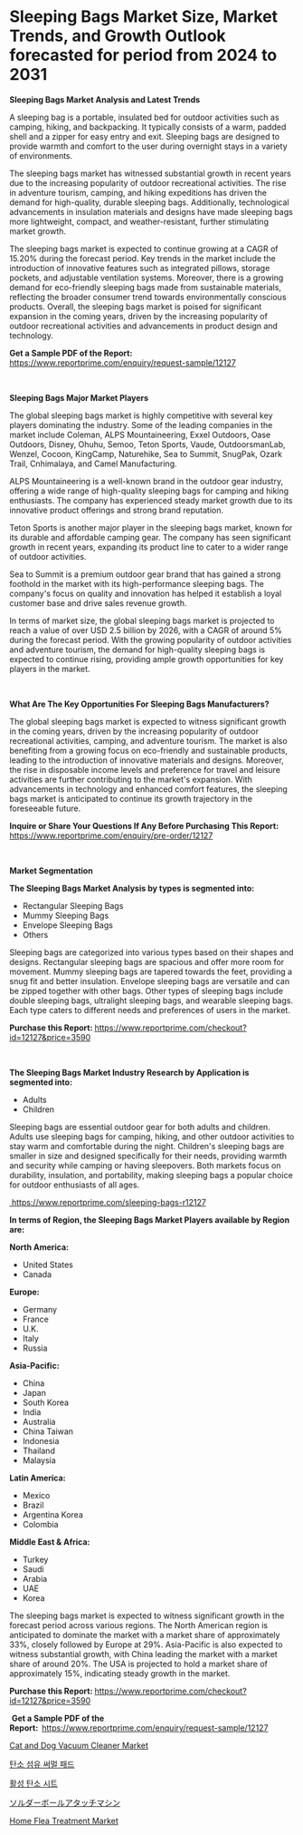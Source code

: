 <p><h1>Sleeping Bags Market Size, Market Trends, and Growth Outlook forecasted for period from 2024 to 2031</h1></p><p><strong>Sleeping Bags Market Analysis and Latest Trends</strong></p>
<p><p>A sleeping bag is a portable, insulated bed for outdoor activities such as camping, hiking, and backpacking. It typically consists of a warm, padded shell and a zipper for easy entry and exit. Sleeping bags are designed to provide warmth and comfort to the user during overnight stays in a variety of environments.</p><p>The sleeping bags market has witnessed substantial growth in recent years due to the increasing popularity of outdoor recreational activities. The rise in adventure tourism, camping, and hiking expeditions has driven the demand for high-quality, durable sleeping bags. Additionally, technological advancements in insulation materials and designs have made sleeping bags more lightweight, compact, and weather-resistant, further stimulating market growth.</p><p>The sleeping bags market is expected to continue growing at a CAGR of 15.20% during the forecast period. Key trends in the market include the introduction of innovative features such as integrated pillows, storage pockets, and adjustable ventilation systems. Moreover, there is a growing demand for eco-friendly sleeping bags made from sustainable materials, reflecting the broader consumer trend towards environmentally conscious products. Overall, the sleeping bags market is poised for significant expansion in the coming years, driven by the increasing popularity of outdoor recreational activities and advancements in product design and technology.</p></p>
<p><strong>Get a Sample PDF of the Report:&nbsp;</strong> <a href="https://www.reportprime.com/enquiry/request-sample/12127">https://www.reportprime.com/enquiry/request-sample/12127</a></p>
<p>&nbsp;</p>
<p><strong>Sleeping Bags Major Market Players</strong></p>
<p><p>The global sleeping bags market is highly competitive with several key players dominating the industry. Some of the leading companies in the market include Coleman, ALPS Mountaineering, Exxel Outdoors, Oase Outdoors, Disney, Ohuhu, Semoo, Teton Sports, Vaude, OutdoorsmanLab, Wenzel, Cocoon, KingCamp, Naturehike, Sea to Summit, SnugPak, Ozark Trail, Cnhimalaya, and Camel Manufacturing.</p><p>ALPS Mountaineering is a well-known brand in the outdoor gear industry, offering a wide range of high-quality sleeping bags for camping and hiking enthusiasts. The company has experienced steady market growth due to its innovative product offerings and strong brand reputation.</p><p>Teton Sports is another major player in the sleeping bags market, known for its durable and affordable camping gear. The company has seen significant growth in recent years, expanding its product line to cater to a wider range of outdoor activities.</p><p>Sea to Summit is a premium outdoor gear brand that has gained a strong foothold in the market with its high-performance sleeping bags. The company's focus on quality and innovation has helped it establish a loyal customer base and drive sales revenue growth.</p><p>In terms of market size, the global sleeping bags market is projected to reach a value of over USD 2.5 billion by 2026, with a CAGR of around 5% during the forecast period. With the growing popularity of outdoor activities and adventure tourism, the demand for high-quality sleeping bags is expected to continue rising, providing ample growth opportunities for key players in the market.</p></p>
<p>&nbsp;</p>
<p><strong>What Are The Key Opportunities For Sleeping Bags Manufacturers?</strong></p>
<p><p>The global sleeping bags market is expected to witness significant growth in the coming years, driven by the increasing popularity of outdoor recreational activities, camping, and adventure tourism. The market is also benefiting from a growing focus on eco-friendly and sustainable products, leading to the introduction of innovative materials and designs. Moreover, the rise in disposable income levels and preference for travel and leisure activities are further contributing to the market's expansion. With advancements in technology and enhanced comfort features, the sleeping bags market is anticipated to continue its growth trajectory in the foreseeable future.</p></p>
<p><strong>Inquire or Share Your Questions If Any Before Purchasing This Report:</strong> <a href="https://www.reportprime.com/enquiry/pre-order/12127">https://www.reportprime.com/enquiry/pre-order/12127</a></p>
<p>&nbsp;</p>
<p><strong>Market Segmentation</strong></p>
<p><strong>The Sleeping Bags Market Analysis by types is segmented into:</strong></p>
<p><ul><li>Rectangular Sleeping Bags</li><li>Mummy Sleeping Bags</li><li>Envelope Sleeping Bags</li><li>Others</li></ul></p>
<p><p>Sleeping bags are categorized into various types based on their shapes and designs. Rectangular sleeping bags are spacious and offer more room for movement. Mummy sleeping bags are tapered towards the feet, providing a snug fit and better insulation. Envelope sleeping bags are versatile and can be zipped together with other bags. Other types of sleeping bags include double sleeping bags, ultralight sleeping bags, and wearable sleeping bags. Each type caters to different needs and preferences of users in the market.</p></p>
<p><strong>Purchase this Report:&nbsp;</strong><a href="https://www.reportprime.com/checkout?id=12127&price=3590">https://www.reportprime.com/checkout?id=12127&price=3590</a></p>
<p>&nbsp;</p>
<p><strong>The Sleeping Bags Market Industry Research by Application is segmented into:</strong></p>
<p><ul><li>Adults</li><li>Children</li></ul></p>
<p><p>Sleeping bags are essential outdoor gear for both adults and children. Adults use sleeping bags for camping, hiking, and other outdoor activities to stay warm and comfortable during the night. Children's sleeping bags are smaller in size and designed specifically for their needs, providing warmth and security while camping or having sleepovers. Both markets focus on durability, insulation, and portability, making sleeping bags a popular choice for outdoor enthusiasts of all ages.</p></p>
<p><a href="https://www.reportprime.com/sleeping-bags-r12127">&nbsp;https://www.reportprime.com/sleeping-bags-r12127</a></p>
<p><strong>In terms of Region, the Sleeping Bags Market Players available by Region are:</strong></p>
<p>
    <p> <strong> North America: </strong>
        <ul>
            <li>United States</li>
            <li>Canada</li>
        </ul>
        </p> 
    <p> <strong> Europe: </strong>
        <ul>
            <li>Germany</li>
            <li>France</li>
            <li>U.K.</li>
            <li>Italy</li>
            <li>Russia</li>
        </ul>
        </p> 
    <p> <strong> Asia-Pacific: </strong>
        <ul>
            <li>China</li>
            <li>Japan</li>
            <li>South Korea</li>
            <li>India</li>
            <li>Australia</li>
            <li>China Taiwan</li>
            <li>Indonesia</li>
            <li>Thailand</li>
            <li>Malaysia</li>
        </ul>
        </p> 
    <p> <strong> Latin America: </strong>
        <ul>
            <li>Mexico</li>
            <li>Brazil</li>
            <li>Argentina Korea</li>
            <li>Colombia</li>
        </ul>
        </p> 
    <p> <strong> Middle East & Africa: </strong>
        <ul>
            <li>Turkey</li>
            <li>Saudi</li>
            <li>Arabia</li>
            <li>UAE</li>
            <li>Korea</li>
        </ul>
    </p>
    </p>
<p><p>The sleeping bags market is expected to witness significant growth in the forecast period across various regions. The North American region is anticipated to dominate the market with a market share of approximately 33%, closely followed by Europe at 29%. Asia-Pacific is also expected to witness substantial growth, with China leading the market with a market share of around 20%. The USA is projected to hold a market share of approximately 15%, indicating steady growth in the market.</p></p>
<p><strong>Purchase this Report: </strong><a href="https://www.reportprime.com/checkout?id=12127&price=3590">https://www.reportprime.com/checkout?id=12127&price=3590</a></p>
<p>&nbsp;<strong>Get a Sample PDF of the Report:&nbsp;&nbsp;</strong><a href="https://www.reportprime.com/enquiry/request-sample/12127">https://www.reportprime.com/enquiry/request-sample/12127</a></p>
<p><strong></strong></p>
<p><p><a href="https://issuu.com/reportprime-2/docs/cat-and-dog-vacuum-cleaner-market-size-2030.pptx">Cat and Dog Vacuum Cleaner Market</a></p><p><a href="https://github.com/darrellockm3ytan895656/Market-Research-Report-List-1/blob/main/929860067868.md">탄소 섬유 써멀 패드</a></p><p><a href="https://github.com/Penelolack456456/Market-Research-Report-List-1/blob/main/239419067867.md">활성 탄소 시트</a></p><p><a href="https://github.com/ReganWisoky2023/Market-Research-Report-List-1/blob/main/459118670248.md">ソルダーボールアタッチマシン</a></p><p><a href="https://issuu.com/reportprime-2/docs/home-flea-treatment-market-size-2030.pptx">Home Flea Treatment Market</a></p></p>
